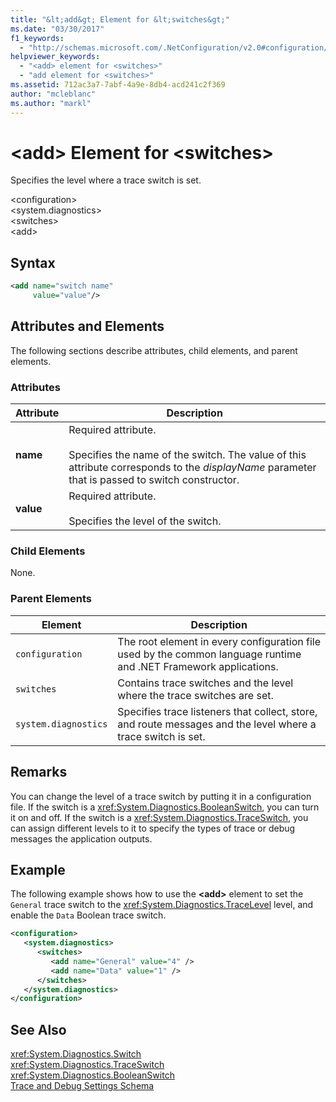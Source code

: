 ```yaml
---
title: "&lt;add&gt; Element for &lt;switches&gt;"
ms.date: "03/30/2017"
f1_keywords: 
  - "http://schemas.microsoft.com/.NetConfiguration/v2.0#configuration/system.diagnostics/switches/add"
helpviewer_keywords: 
  - "<add> element for <switches>"
  - "add element for <switches>"
ms.assetid: 712ac3a7-7abf-4a9e-8db4-acd241c2f369
author: "mcleblanc"
ms.author: "markl"
---
```

# &lt;add&gt; Element for &lt;switches&gt;
Specifies the level where a trace switch is set.  
  
 \<configuration>  
\<system.diagnostics>  
\<switches>  
\<add>  
  
## Syntax  
  
```xml  
<add name="switch name"  
     value="value"/>  
```  
  
## Attributes and Elements  
 The following sections describe attributes, child elements, and parent elements.  
  
### Attributes  
  
|Attribute|Description|  
|---------------|-----------------|  
|**name**|Required attribute.<br /><br /> Specifies the name of the switch. The value of this attribute corresponds to the *displayName* parameter that is passed to switch constructor.|  
|**value**|Required attribute.<br /><br /> Specifies the level of the switch.|  
  
### Child Elements  
 None.  
  
### Parent Elements  
  
|Element|Description|  
|-------------|-----------------|  
|`configuration`|The root element in every configuration file used by the common language runtime and .NET Framework applications.|  
|`switches`|Contains trace switches and the level where the trace switches are set.|  
|`system.diagnostics`|Specifies trace listeners that collect, store, and route messages and the level where a trace switch is set.|  
  
## Remarks  
 You can change the level of a trace switch by putting it in a configuration file. If the switch is a <xref:System.Diagnostics.BooleanSwitch>, you can turn it on and off. If the switch is a <xref:System.Diagnostics.TraceSwitch>, you can assign different levels to it to specify the types of trace or debug messages the application outputs.  
  
## Example  
 The following example shows how to use the **\<add>** element to set the `General` trace switch to the <xref:System.Diagnostics.TraceLevel> level, and enable the `Data` Boolean trace switch.  
  
```xml  
<configuration>  
   <system.diagnostics>  
      <switches>  
         <add name="General" value="4" />  
         <add name="Data" value="1" />  
      </switches>  
   </system.diagnostics>  
</configuration>  
```  
  
## See Also  
 <xref:System.Diagnostics.Switch>  
 <xref:System.Diagnostics.TraceSwitch>  
 <xref:System.Diagnostics.BooleanSwitch>  
 [Trace and Debug Settings Schema](../../../../../docs/framework/configure-apps/file-schema/trace-debug/index.md)
